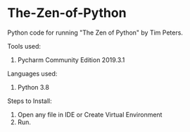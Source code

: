 # The-Zen-of-Python

Python code for running "The Zen of Python" by Tim Peters.

Tools used:
1. Pycharm Community Edition 2019.3.1

Languages used:
1. Python 3.8

Steps to Install:
1. Open any file in IDE or Create Virtual Environment
2. Run.
